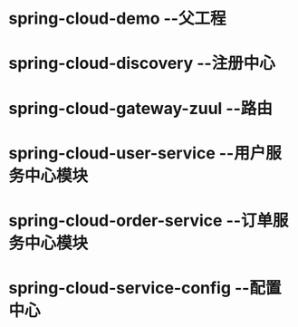 # spring-cloud-demo --父工程
# spring-cloud-discovery --注册中心
# spring-cloud-gateway-zuul --路由
# spring-cloud-user-service --用户服务中心模块
# spring-cloud-order-service --订单服务中心模块
# spring-cloud-service-config --配置中心
